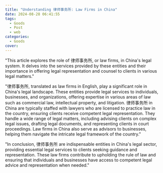 ```yaml
---
title: "Understanding 律师事务所: Law Firms in China"
date: 2024-08-28 06:41:55
tags:
  - Goods
  - Post
  - web
categories:
  - Goods
cover: 
---
```


"This article explores the role of 律师事务所, or law firms, in China's legal system. It delves into the services provided by these entities and their importance in offering legal representation and counsel to clients in various legal matters."

"律师事务所, translated as law firms in English, play a significant role in China's legal landscape. These entities provide legal services to individuals, businesses, and organizations, offering expertise in various areas of law such as commercial law, intellectual property, and litigation. 律师事务所 in China are typically staffed with lawyers who are licensed to practice law in the country, ensuring clients receive competent legal representation. They handle a wide range of legal matters, including advising clients on complex legal issues, drafting legal documents, and representing clients in court proceedings. Law firms in China also serve as advisors to businesses, helping them navigate the intricate legal framework of the country."

"In conclusion, 律师事务所 are indispensable entities in China's legal sector, providing essential legal services to clients seeking guidance and representation. These law firms contribute to upholding the rule of law and ensuring that individuals and businesses have access to competent legal advice and representation when needed."
